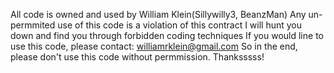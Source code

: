 All code is owned and used by William Klein(Sillywilly3, BeanzMan) Any un-permmited use of this code is a violation of this contract I will hunt you down and find you through forbidden coding techniques If you would line to use this code, please contact: williamrklein@gmail.com So in the end, please don't use this code without permmission. Thanksssss!
